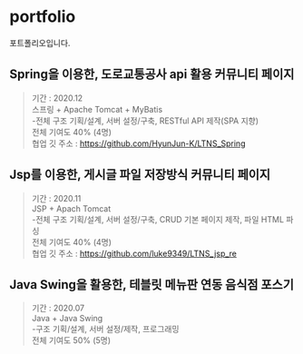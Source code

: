 # portfolio
포트폴리오입니다.


Spring을 이용한, 도로교통공사 api 활용 커뮤니티 페이지
-------
>기간 : 2020.12   
>스프링 + Apache Tomcat + MyBatis   
>-전체 구조 기획/설계, 서버 설정/구축, RESTful API 제작(SPA 지향)   
>전체 기여도 40% (4명)   
>협업 깃 주소 : https://github.com/HyunJun-K/LTNS_Spring   


Jsp를 이용한, 게시글 파일 저장방식 커뮤니티 페이지
-------
>기간 : 2020.11   
>JSP + Apach Tomcat   
>-전체 구조 기획/설계, 서버 설정/구축, CRUD 기본 페이지 제작, 파일 HTML 파싱   
>전체 기여도 40% (4명)   
>협업 깃 주소 : https://github.com/luke9349/LTNS_jsp_re   



Java Swing을 활용한, 테블릿 메뉴판 연동 음식점 포스기 
--------
>기간 : 2020.07   
>Java + Java Swing   
>-구조 기획/설계, 서버 설정/제작, 프로그래밍   
>전체 기여도 50% (5명)   
